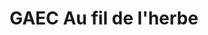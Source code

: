 ---
title: "GAEC Au fil de l'herbe"
url: /saint-cyr-de-valorges/gaec-au-fil-de-lherbe/
shop: Hofladen
---